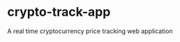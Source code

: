 # crypto-track-app
A  real time cryptocurrency price tracking web application
<img scr="https://user-images.githubusercontent.com/44114775/174980266-855fd49f-8b66-4ff4-9914-ff571255dcd6.png">
